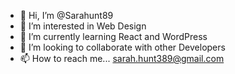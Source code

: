 - 👋 Hi, I’m @Sarahunt89
- 👀 I’m interested in Web Design
- 🌱 I’m currently learning React and WordPress
- 💞️ I’m looking to collaborate with other Developers
- 📫 How to reach me... sarah.hunt389@gmail.com

<!---
Sarahunt89/Sarahunt89 is a ✨ special ✨ repository because its `README.md` (this file) appears on your GitHub profile.
You can click the Preview link to take a look at your changes.
--->
